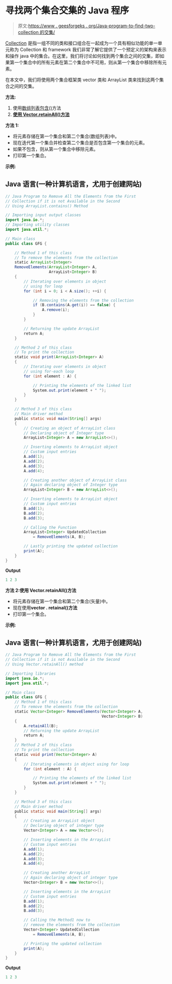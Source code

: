 # 寻找两个集合交集的 Java 程序

> 原文:[https://www . geesforgeks . org/Java-program-to-find-two-collection 的交集/](https://www.geeksforgeeks.org/java-program-to-find-the-intersection-between-two-collection/)

[Collection](https://www.geeksforgeeks.org/collections-in-java-2/) 是指一组不同的类和接口组合在一起成为一个具有相似功能的单一单元称为 Collection 和 framework 我们非常了解它提供了一个预定义的架构来表示和操作 java 中的集合。在这里，我们将讨论如何找到两个集合之间的交集，即如果第一个集合中的所有元素在第二个集合中不可用，则从第一个集合中移除所有元素。

在本文中，我们将使用两个集合框架类 vector 类和 ArrayList 类来找到这两个集合之间的交集。

**方法:**

1.  使用[数组列表包含()](https://www.geeksforgeeks.org/arraylist-contains-java/#:~:text=ArrayList%20contains()%20method%20in,the%20given%20list%20or%20not.&text=Returns%3A,list%20else%20it%20returns%20false.)方法
2.  [**使用 Vector.retainAll()方法**](https://www.geeksforgeeks.org/vector-retainall-method-in-java-with-examples/)

**方法 1:**

*   将元素存储在第一个集合和第二个集合(数组列表)中。
*   现在迭代第一个集合并检查第二个集合是否包含第一个集合的元素。
*   如果不包含，则从第一个集合中移除元素。
*   打印第一个集合。

**示例:**

## Java 语言(一种计算机语言，尤用于创建网站)

```java
// Java Program to Remove All the Elements from the First
// Collection if it is not Available in the Second
// Using ArrayList.contains() Method  

// Importing input output classes
import java.io.*;
// Importing utility classes
import java.util.*;

// Main class
public class GFG {

    // Method 1 of this class
    // To remove the elements from the collection
    static ArrayList<Integer>
    RemoveElements(ArrayList<Integer> A,
                   ArrayList<Integer> B)
    {
        // Iterating over elements in object
        // using for loop
        for (int i = 0; i < A.size(); ++i) {

            // Removing the elements from the collection
            if (B.contains(A.get(i)) == false) {
                A.remove(i);
            }
        }

        // Returning the update ArrayList
        return A;
    }

    // Method 2 of this class
    // To print the collection
    static void print(ArrayList<Integer> A)
    {
        // Iterating over elements in object
        // using for-each loop
        for (int element : A) {

            // Printing the elements of the linked list
            System.out.print(element + " ");
        }
    }

    // Method 3 of this class
    // Main driver method
    public static void main(String[] args)
    {
        // Creating an object of ArrayList class
        // Declaring object of Integer type
        ArrayList<Integer> A = new ArrayList<>();

        // Inserting elements to ArrayList object
        // Custom input entries
        A.add(1);
        A.add(2);
        A.add(3);
        A.add(4);

        // Creating another object of ArrayList class
        // Again declaring object of Integer type
        ArrayList<Integer> B = new ArrayList<>();

        // Inserting elements to ArrayList object
        // Custom input entries
        B.add(1);
        B.add(2);
        B.add(3);

        // Calling the Function
        ArrayList<Integer> UpdatedCollection
            = RemoveElements(A, B);

        // Lastly printing the updated collection
        print(A);
    }
}
```

**Output**

```java
1 2 3 
```

**方法 2:使用 Vector.retainAll()方法**

*   将元素存储在第一个集合和第二个集合(矢量)中。
*   现在使用**vector . retainal()方法**
*   打印第一个集合。

**示例:**

## Java 语言(一种计算机语言，尤用于创建网站)

```java
// Java Program to Remove All the Elements from the First
// Collection if it is not Available in the Second
// Using Vector.retainAll() method

// Importing libraries
import java.io.*;
import java.util.*;

// Main class
public class GFG {
    // Method 1 of this class
    // To remove the elements from the collection
    static Vector<Integer> RemoveElements(Vector<Integer> A,
                                          Vector<Integer> B)
    {
        A.retainAll(B);
        // Returning the update ArrayList
        return A;
    }
    // Method 2 of this class
    // To print the collection
    static void print(Vector<Integer> A)
    {
        // Iterating elements in object using for loop
        for (int element : A) {

            // Printing the elements of the linked list
            System.out.print(element + " ");
        }
    }

    // Method 3 of this class
    // Main driver method
    public static void main(String[] args)
    {
        // Creating an ArrayList object
        // Declaring object of integer type
        Vector<Integer> A = new Vector<>();

        // Inserting elements in the ArrayList
        // Custom input entries
        A.add(1);
        A.add(2);
        A.add(3);
        A.add(4);

        // Creating another ArrayList
        // Again declaring object of integer type
        Vector<Integer> B = new Vector<>();

        // Inserting elements in the ArrayList
        // Custom input entries
        B.add(1);
        B.add(2);
        B.add(3);

        // Calling the Method1 now to
        // remove the elements from the collection
        Vector<Integer> UpdatedCollection
            = RemoveElements(A, B);

        // Printing the updated collection
        print(A);
    }
}
```

**Output**

```java
1 2 3 
```
